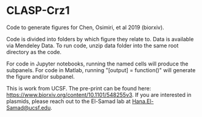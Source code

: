 # CLASP-Crz1
Code to generate figures for Chen, Osimiri, et al 2019 (biorxiv).

Code is divided into folders by which figure they relate to. Data is available via Mendeley Data. To run code, unzip data folder into the same root directory as the code.

For code in Jupyter notebooks, running the named cells will produce the subpanels. For code in Matlab, running "[output] = function()" will generate the figure and/or subpanel.

This is work from UCSF. The pre-print can be found here: https://www.biorxiv.org/content/10.1101/548255v3. If you are interested in plasmids, please reach out to the El-Samad lab at Hana.El-Samad@ucsf.edu.
